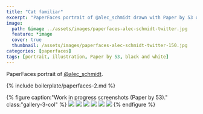 ```yaml
---
title: "Cat familiar"
excerpt: "PaperFaces portrait of @alec_schmidt drawn with Paper by 53 on an iPad."
image: 
  path: &image ../assets/images/paperfaces-alec-schmidt-twitter.jpg 
  feature: *image
  cover: true
  thumbnail: /assets/images/paperfaces-alec-schmidt-twitter-150.jpg
categories: [paperfaces]
tags: [portrait, illustration, Paper by 53, black and white]
---
```


PaperFaces portrait of [@alec_schmidt](https://twitter.com/alec_schmidt).

{% include boilerplate/paperfaces-2.md %}

{% figure caption:"Work in progress screenshots (Paper by 53)." class:"gallery-3-col" %}
[![](/assets/images/paperfaces-alec-schmidt-process-1-600.jpg)](/assets/images/paperfaces-alec-schmidt-process-1-lg.jpg)
[![](/assets/images/paperfaces-alec-schmidt-process-2-600.jpg)](/assets/images/paperfaces-alec-schmidt-process-2-lg.jpg)
[![](/assets/images/paperfaces-alec-schmidt-process-3-600.jpg)](/assets/images/paperfaces-alec-schmidt-process-3-lg.jpg)
[![](/assets/images/paperfaces-alec-schmidt-process-4-600.jpg)](/assets/images/paperfaces-alec-schmidt-process-4-lg.jpg)
[![](/assets/images/paperfaces-alec-schmidt-process-5-600.jpg)](/assets/images/paperfaces-alec-schmidt-process-5-lg.jpg)
[![](/assets/images/paperfaces-alec-schmidt-process-6-600.jpg)](/assets/images/paperfaces-alec-schmidt-process-6-lg.jpg)
{% endfigure %}
